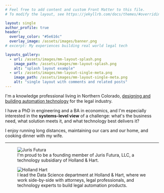 ```yaml
---
# Feel free to add content and custom Front Matter to this file.
# To modify the layout, see https://jekyllrb.com/docs/themes/#overriding-theme-defaults

layout: single
author_profile: true
header:
  overlay_color: "#5e616c"
  overlay_image: /assets/images/banner.png
# excerpt: My experiences building real world legal tech

layouts_gallery:
  - url: /assets/images/mm-layout-splash.png
    image_path: /assets/images/mm-layout-splash.png
    alt: "splash layout example"
  - url: /assets/images/mm-layout-single-meta.png
    image_path: /assets/images/mm-layout-single-meta.png
    alt: "single layout with comments and related posts"
---
```


I'm a knowledge professional living in Northern Colorado, [designing and building automation technology](assets/resume.pdf) for the legal industry.  

I have a PhD in engineering and a BA in economics, and I'm especially interested in the **systems-level view** of a challenge: what's the business need, what solution meets it, and what technology best delivers it?

I enjoy running long distances, maintaining our cars and our home, and cooking dinner with my wife.

-----------

<figure>
  <img src="{{ '/assets/images/futura_horizontal.svg' | relative_url }}" alt="Juris Futura" class="full">
  <figcaption>I'm proud to be a founding member of Juris Futura, LLC, a technology subsidiary of Holland & Hart.</figcaption>
</figure>

<figure>
  <img src="{{ '/assets/images/HHlogo.png' | relative_url }}" alt="Holland Hart" class="full">
  <figcaption>I lead the Data Science department at Holland & Hart, where we work side-by-side with attorneys, legal professionals, and technology experts to build legal automation products.</figcaption>
</figure>
